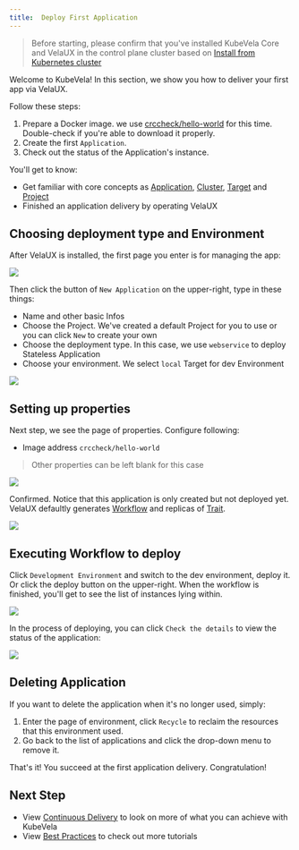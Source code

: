 ```yaml
---
title:  Deploy First Application
---
```


> Before starting, please confirm that you've installed KubeVela Core and VelaUX in the control plane cluster based on [Install from Kubernetes cluster](./install.mdx) 

Welcome to KubeVela! In this section, we show you how to deliver your first app via VelaUX.

Follow these steps:
1. Prepare a Docker image. we use [crccheck/hello-world](https://hub.docker.com/r/crccheck/hello-world) for this time. Double-check if you're able to download it properly.
2. Create the first `Application`.
3. Check out the status of the Application's instance.

You'll get to know:
- Get familiar with core concepts as [Application](./getting-started/core-concept#application), [Cluster](getting-started/core-concept#cluster), [Target](getting-started/core-concept#target) and [Project](getting-started/core-concept#project)
- Finished an application delivery by operating VelaUX

##  Choosing deployment type and Environment

After VelaUX is installed, the first page you enter is for managing the app:

![](./resources/dashboard.png)

Then click the button of `New Application` on the upper-right, type in these things:

- Name and other basic Infos
- Choose the Project. We've created a default Project for you to use or you can click `New` to create your own
- Choose the deployment type. In this case, we use `webservice` to deploy Stateless Application
- Choose your environment. We select `local` Target for dev Environment

![](./resources/new-first-vela-app.png)

## Setting up properties

Next step, we see the page of properties. Configure following:

- Image address `crccheck/hello-world`

> Other properties can be left blank for this case

![](./resources/port-first-vela-app.png)

Confirmed. Notice that this application is only created but not deployed yet. VelaUX defaultly generates [Workflow](./getting-started/core-concept#workflow) and replicas of [Trait](./getting-started/core-concept#trait).

![](./resources/created-first-vela-app.png)

## Executing Workflow to deploy

Click `Development Environment` and switch to the dev environment, deploy it. Or click the deploy button on the upper-right. When the workflow is finished, you'll get to see the list of instances lying within.

![](./resources/succeed-first-vela-app.jpg)

In the process of deploying, you can click `Check the details` to view the status of the application:

![](./resources/status-first-vela-app.jpg)

## Deleting Application

If you want to delete the application when it's no longer used, simply:

1. Enter the page of environment, click `Recycle` to reclaim the resources that this environment used.
2. Go back to the list of applications and click the drop-down menu to remove it. 

That's it! You succeed at the first application delivery. Congratulation!

## Next Step

- View [Continuous Delivery](./deliver-app/k8s-object.mdx) to look on more of what you can achieve with KubeVela
- View [Best Practices](./case-studies/jenkins-cicd) to check out more tutorials